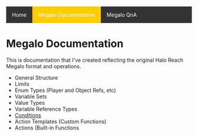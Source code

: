 <style type='text/css'>
ul.nav {list-style-type: none;padding: 0;overflow: hidden;background-color: #333;}
li.nav {  display:block; float: left;}
li.nav a {display: block; color: white; text-align: center; padding: 14px 16px; text-decoration: none;}
li.nav a:hover:not(.active) {background-color: #111;}
.active {background-color: #ffcc00;} </style>
<ul class="nav">
      <li class="nav"><a href="https://palelebouf.github.io/OmahaScript/">Home</a></li>
      <li class="nav"><a class="active" href="https://palelebouf.github.io/OmahaScript/megalo/doc/home">Megalo Documentation</a></li>
      <li class="nav"><a href="https://palelebouf.github.io/OmahaScript/megalo/qna">Megalo QnA</a></li>
</ul>

# Megalo Documentation

This is documentation that I've created reflecting the original Halo Reach Megalo format and operations.

- General Structure
- Limits
- Enum Types (Player and Object Refs, etc)
- Variable Sets
- Value Types
- Variable Reference Types
- [Conditions](https://palelebouf.github.io/OmahaScript/megalo/doc/conditions)
- Action Templates (Custom Functions)
- Actions (Built-in Functions
